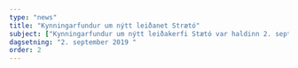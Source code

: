 ```yaml
---
type: "news"
title: "Kynningarfundur um nýtt leiðanet Strætó"
subject: ["Kynningarfundur um nýtt leiðakerfi Stætó var haldinn 2. september fyrir félagsmenn í Samtökum um bíllausan lífsstíl. Frekari kynningar fyrir almenning eru fyrirhugaðar á næstu vikum og mánuðum. Með tilkomu Borgarlínu þarf að aðlaga leiðakerfi Strætó að Borgarlínu þar sem hún mun að hluta til aka sömu vegkafla og núverandi leiðakerfi Stætó. Nýja leiðanetið er skipulagt til að tengja vagna Strætó við stofnleiðanet Borgarlínu. Þá kalla skipulagsbreytingar á Hlemmi og á umferðarmiðstöð BSÍ einnig á breytingu á núverandi leiðakerfi Strætó.", "Stefnumótunarvinna vegna breytinga á leiðakerfinu hófst í febrúar en þá var skipaður faghópur um verkefnið sem áætlað er að skili tillögum til stjórnar Strætó í nóvember á þessu ári. Af hálfu Strætó er lögð áherslu á að samráð verði haft við íbúa höfuðborgarsvæðisins í þessari vinnu. Í faghópnum eru fulltrúar frá Strætó, sveitarfélögunum á höfuðborgarsvæðinu, Vegagerðinni, samgöngu- og sveitarstjórnarráðuneytinu og Samtökum um bíllausan lífstíl."]
dagsetning: "2. september 2019 "
order: 2
---
```

